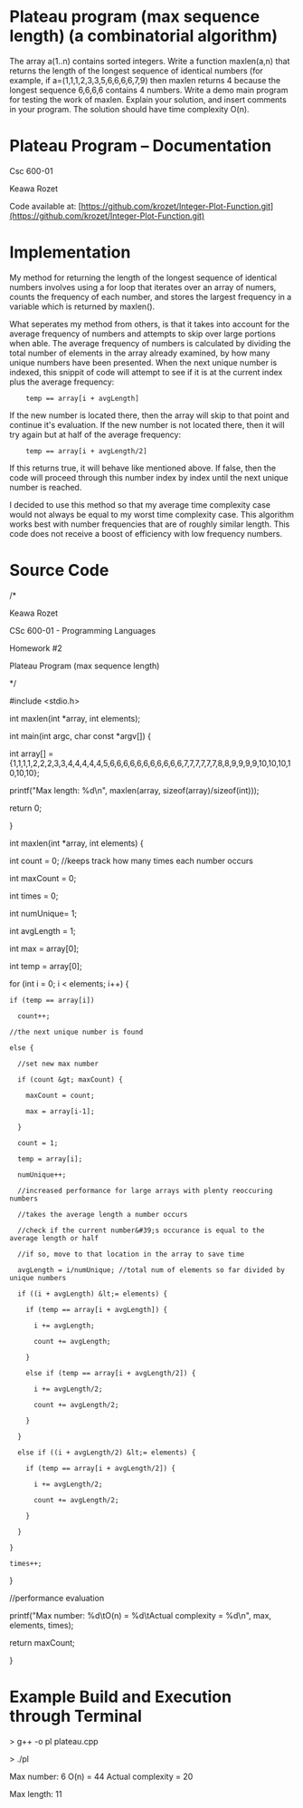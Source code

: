 # Plateau program (max sequence length) (a combinatorial algorithm)  
The array a(1..n) contains sorted integers. Write a function maxlen(a,n) that returns the
length of the longest sequence of identical numbers (for example, if
a=(1,1,1,2,3,3,5,6,6,6,6,7,9) then maxlen returns 4 because the longest sequence 6,6,6,6
contains 4 numbers. Write a demo main program for testing the work of maxlen. Explain
your solution, and insert comments in your program. The solution should have time
complexity O(n).


# Plateau Program – Documentation

Csc 600-01

Keawa Rozet

Code available at: [https://github.com/krozet/Integer-Plot-Function.git](https://github.com/krozet/Integer-Plot-Function.git)



# Implementation

My method for returning the length of the longest sequence of identical numbers involves using a for loop that iterates over an array of numers, counts the frequency of each number, and stores the largest frequency in a variable which is returned by maxlen().

What seperates my method from others, is that it takes into account for the average frequency of numbers and attempts to skip over large portions when able. The average frequency of numbers is calculated by dividing the total number of elements in the array already examined, by how many unique numbers have been presented. When the next unique number is indexed, this snippit of code will attempt to see if it is at the current index plus the average frequency:

        temp == array[i + avgLength]

If the new number is located there, then the array will skip to that point and continue it&#39;s evaluation. If the new number is not located there, then it will try again but at half of the average frequency:

        temp == array[i + avgLength/2]

If this returns true, it will behave like mentioned above. If false, then the code will proceed through this number index by index until the next unique number is reached.

I decided to use this method so that my average time complexity case would not always be equal to my worst time complexity case. This algorithm works best with number frequencies that are of roughly similar length. This code does not receive a boost of efficiency with low frequency numbers.

# Source Code



/\*

Keawa Rozet

CSc 600-01 - Programming Languages

Homework #2

Plateau Program (max sequence length)

\*/

#include &lt;stdio.h&gt;

int maxlen(int \*array, int elements);

int main(int argc, char const \*argv[]) {

  int array[] = {1,1,1,1,2,2,2,3,3,4,4,4,4,4,5,6,6,6,6,6,6,6,6,6,6,6,7,7,7,7,7,7,8,8,9,9,9,9,10,10,10,10,10,10};

  printf(&quot;Max length: %d\n&quot;, maxlen(array, sizeof(array)/sizeof(int)));

  return 0;

}

int maxlen(int \*array, int elements) {

  int count = 0; //keeps track how many times each number occurs

  int maxCount = 0;

  int times = 0;

  int numUnique= 1;

  int avgLength = 1;

  int max = array[0];

  int temp = array[0];

  for (int i = 0; i &lt; elements; i++) {

    if (temp == array[i])

      count++;

    //the next unique number is found

    else {

      //set new max number

      if (count &gt; maxCount) {

        maxCount = count;

        max = array[i-1];

      }

      count = 1;

      temp = array[i];

      numUnique++;

      //increased performance for large arrays with plenty reoccuring numbers

      //takes the average length a number occurs

      //check if the current number&#39;s occurance is equal to the average length or half

      //if so, move to that location in the array to save time

      avgLength = i/numUnique; //total num of elements so far divided by unique numbers

      if ((i + avgLength) &lt;= elements) {

        if (temp == array[i + avgLength]) {

          i += avgLength;

          count += avgLength;

        }

        else if (temp == array[i + avgLength/2]) {

          i += avgLength/2;

          count += avgLength/2;

        }

      }

      else if ((i + avgLength/2) &lt;= elements) {

        if (temp == array[i + avgLength/2]) {

          i += avgLength/2;

          count += avgLength/2;

        }

      }

    }

    times++;

  }

  //performance evaluation

  printf(&quot;Max number: %d\tO(n) = %d\tActual complexity = %d\n&quot;, max, elements, times);

  return maxCount;

}



# Example Build and Execution through Terminal

&gt; g++ -o pl plateau.cpp

&gt; ./pl

Max number: 6             O(n) = 44                  Actual complexity = 20

Max length: 11
